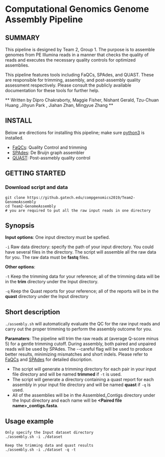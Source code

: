 # Computational Genomics Genome Assembly Pipeline

## SUMMARY

This pipeline is designed by Team 2, Group 1. The purpose is to assemble genomes from PE Illumina reads
in a manner that checks the quality of reads and executes the necessary quality controls for optimized assemblies. 

This pipeline features tools including FaQCs, SPAdes, and QUAST. These are responsible for trimming, assembly,
and post-assembly quality assessment respectively. Please consult the publicly available documentation for 
these tools for further help.

** Written by Dipro Chakraborty, Maggie Fisher, Nishant Gerald, Tzu-Chuan Huang ,Jihyun Park , Jiahan Zhan, Mingyue
Zhang ** 

## INSTALL


Below are directions for installing this pipeline; make sure [python3](https://www.python.org/download/releases/3.0/) is installed.

* [FaQCs](https://github.com/LANL-Bioinformatics/FaQCs): Quality Control and trimming
* [SPAdes](http://cab.spbu.ru/software/spades/): De Bruijn graph assembler
* [QUAST](http://quast.sourceforge.net/quast): Post-assmebly quality control

## GETTING STARTED
### Download script and data
```
git clone https://github.gatech.edu/compgenomics2019/Team2-GenomeAssembly
cd Team2-GenomeAssembly
# you are required to put all the raw input reads in one directory 
```

## Synopsis

**Input options**: One input directory must be spefied.

`-i` Raw data directory: specify the path of your input directory. You could have several files in the directory. The script will assemble all the raw data for you. The raw data must be **fastq** files.


**Other options**: 

`-t` Keep the trimming data for your reference; all of the trimming data will be in the **trim** directory under the Input directory.

`-q` Keep the Quast reports for your reference; all of the reports will be in the **quast** directory under the Input directory

## Short description
`./assembly.sh` will automatically evaluate the QC for the raw input reads  and carry out the proper trimming to perform the assembly outcome for you. 

**Paramaters**:
The pipeline will trim the raw reads at (average Q-score minus 5) for a gentle trimming cutoff.
During assembly, both paired and unpaired reads will be used by SPAdes. The --careful flag will be used to produce better results, minimizing mismatches and short indels.
Please refer to [FaQCs](https://github.com/LANL-Bioinformatics/FaQCs) and [SPAdes](http://cab.spbu.ru/software/spades/) for detailed discription.

* The script will generate a trimming directory for each pair in your input file directory and will be named  **trimmed** if `-t` is used.
* The script will generate a directory containing a quast report for each assembly in your input file directory and will be named  **quast** if `-q` is used.
* All of the assemblies will be in the Assembled\_Contigs directory under the Input directory and each name will be  **\<Paired file name\>\_contigs.fasta**.



## Usage example

```
Only specify the Input dataset directory 
./assembly.sh -i ./dataset 

Keep the trimming data and quast results
./assembly.sh -i ./dataset -q -t
```
